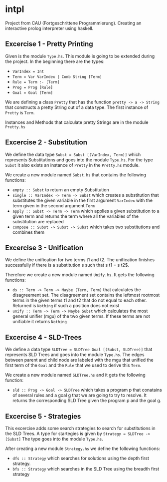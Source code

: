 # intpl
Project from CAU (Fortgeschrittene Programmierung). Creating an interactive prolog interpreter using haskell.

## Excercise 1 - Pretty Printing

Given is the module `Type.hs`. 
This module is going to be extended during the project. 
In the beginning there are the types:
* `VarIndex = Int`
* `Term = Var VarIndex | Comb String [Term]`
* `Rule = Term :- [Term]`
* `Prog = Prog [Rule]`
* `Goal = Goal [Term]`

We are defining a class `Pretty` that has the function `pretty -> a -> String` that constructs a pretty String out of a data type.
The first instance of `Pretty` is `Term`.

Instances and Methods that calculate pretty Strings are in the module `Pretty.hs`

## Excercise 2 - Substitution

We define the data type `Subst = Subst [(VarIndex, Term)]` which represents Substitutions and goes into the module `Type.hs`. 
For the type `Subst` it also exists an instance of `Pretty` in the `Pretty.hs` module. 

We create a new module named `Subst.hs` that contains the following functions:
* `empty :: Subst` to return an empty Substitution
* `single :: VarIndex -> Term -> Subst` which creates a substitution that substitutes the given variable in the first argument `VarIndex` with the term given in the second argument `Term`
* `apply :: Subst -> Term -> Term` which applies a given substitution to a given term and returns the term where all the variables of the substitution are replaced
* `compose :: Subst -> Subst -> Subst` which takes two substitutions and combines them

## Excercise 3 - Unification

We define the unification for two terms t1 and t2. 
The unification finishes successfully if there is a substitution s such that s t1 = s t2$.

Therefore we create a new module named `Unify.hs`. It gets the following functions:
* `ds :: Term -> Term -> Maybe (Term, Term)` that calculates the disagreement set. The disagreement set contains the leftmost rootmost terms in the given terms t1 and t2 that do not equal to each other. Returned is `Nothing` if such a position does not exist
* `unify :: Term -> Term -> Maybe Subst` which calculates the most general unifier (mgu) of the two given terms. If these terms are not unifiable it returns `Nothing`

## Excercise 4 - SLD-Trees

We define a data type `SLDTree = SLDTree Goal [(Subst, SLDTree)]` that represents SLD Trees and goes into the module `Type.hs`. 
The edges between parent and child node are labeled with the mgu that unified the first term of the `Goal` and the `Rule` that we used to derive this `Term`.

We create a new module named `SLDTree.hs` and it gets the following function:
* `sld :: Prog -> Goal -> SLDTree` which takes a program p that conatains of several rules and a goal g that we are going to try to resolve. It returns the corresponding SLD Tree given the program p and the goal g.

## Excercise 5 - Strategies

This excercise adds some search strategies to search for substitutions in the SLD Trees.
A type for startegies is given by `Strategy = SLDTree -> [Subst]`
The type goes into the module `Type.hs`.

After creating a new module `Strategy.hs` we define the following functions:
* `dfs :: Strategy` which searches for solutions using the depth first strategy.
* `bfs :: Strategy` which searches in the SLD Tree using the breadth first strategy